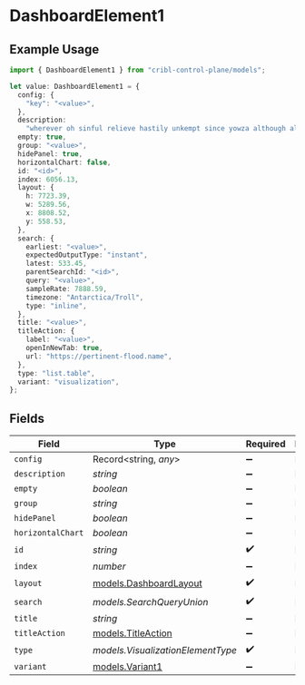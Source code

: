 # DashboardElement1

## Example Usage

```typescript
import { DashboardElement1 } from "cribl-control-plane/models";

let value: DashboardElement1 = {
  config: {
    "key": "<value>",
  },
  description:
    "wherever oh sinful relieve hastily unkempt since yowza although although",
  empty: true,
  group: "<value>",
  hidePanel: true,
  horizontalChart: false,
  id: "<id>",
  index: 6056.13,
  layout: {
    h: 7723.39,
    w: 5289.56,
    x: 8808.52,
    y: 558.53,
  },
  search: {
    earliest: "<value>",
    expectedOutputType: "instant",
    latest: 533.45,
    parentSearchId: "<id>",
    query: "<value>",
    sampleRate: 7888.59,
    timezone: "Antarctica/Troll",
    type: "inline",
  },
  title: "<value>",
  titleAction: {
    label: "<value>",
    openInNewTab: true,
    url: "https://pertinent-flood.name",
  },
  type: "list.table",
  variant: "visualization",
};
```

## Fields

| Field                                                  | Type                                                   | Required                                               | Description                                            |
| ------------------------------------------------------ | ------------------------------------------------------ | ------------------------------------------------------ | ------------------------------------------------------ |
| `config`                                               | Record<string, *any*>                                  | :heavy_minus_sign:                                     | N/A                                                    |
| `description`                                          | *string*                                               | :heavy_minus_sign:                                     | N/A                                                    |
| `empty`                                                | *boolean*                                              | :heavy_minus_sign:                                     | N/A                                                    |
| `group`                                                | *string*                                               | :heavy_minus_sign:                                     | N/A                                                    |
| `hidePanel`                                            | *boolean*                                              | :heavy_minus_sign:                                     | N/A                                                    |
| `horizontalChart`                                      | *boolean*                                              | :heavy_minus_sign:                                     | N/A                                                    |
| `id`                                                   | *string*                                               | :heavy_check_mark:                                     | N/A                                                    |
| `index`                                                | *number*                                               | :heavy_minus_sign:                                     | N/A                                                    |
| `layout`                                               | [models.DashboardLayout](../models/dashboardlayout.md) | :heavy_check_mark:                                     | N/A                                                    |
| `search`                                               | *models.SearchQueryUnion*                              | :heavy_check_mark:                                     | N/A                                                    |
| `title`                                                | *string*                                               | :heavy_minus_sign:                                     | N/A                                                    |
| `titleAction`                                          | [models.TitleAction](../models/titleaction.md)         | :heavy_minus_sign:                                     | N/A                                                    |
| `type`                                                 | *models.VisualizationElementType*                      | :heavy_check_mark:                                     | N/A                                                    |
| `variant`                                              | [models.Variant1](../models/variant1.md)               | :heavy_minus_sign:                                     | N/A                                                    |